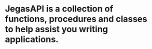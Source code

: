 # JegasAPI is a collection of functions, procedures and classes to help assist you writing applications.
